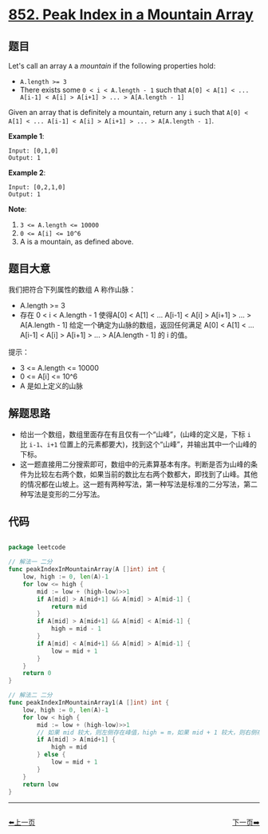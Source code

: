 # [852. Peak Index in a Mountain Array](https://leetcode.com/problems/peak-index-in-a-mountain-array/)


## 题目

Let's call an array `A` a *mountain* if the following properties hold:

- `A.length >= 3`
- There exists some `0 < i < A.length - 1` such that `A[0] < A[1] < ... A[i-1] < A[i] > A[i+1] > ... > A[A.length - 1]`

Given an array that is definitely a mountain, return any `i` such that `A[0] < A[1] < ... A[i-1] < A[i] > A[i+1] > ... > A[A.length - 1]`.

**Example 1**:

    Input: [0,1,0]
    Output: 1

**Example 2**:

    Input: [0,2,1,0]
    Output: 1

**Note**:

1. `3 <= A.length <= 10000`
2. `0 <= A[i] <= 10^6`
3. A is a mountain, as defined above.


## 题目大意

我们把符合下列属性的数组 A 称作山脉：

- A.length >= 3
- 存在 0 < i < A.length - 1 使得A[0] < A[1] < ... A[i-1] < A[i] > A[i+1] > ... > A[A.length - 1]
给定一个确定为山脉的数组，返回任何满足 A[0] < A[1] < ... A[i-1] < A[i] > A[i+1] > ... > A[A.length - 1] 的 i 的值。

提示：

- 3 <= A.length <= 10000
- 0 <= A[i] <= 10^6
- A 是如上定义的山脉
 
 

## 解题思路

- 给出一个数组，数组里面存在有且仅有一个“山峰”，(山峰的定义是，下标 `i` 比 `i-1`、`i+1` 位置上的元素都要大)，找到这个“山峰”，并输出其中一个山峰的下标。
- 这一题直接用二分搜索即可，数组中的元素算基本有序。判断是否为山峰的条件为比较左右两个数，如果当前的数比左右两个数都大，即找到了山峰。其他的情况都在山坡上。这一题有两种写法，第一种写法是标准的二分写法，第二种写法是变形的二分写法。


## 代码

```go

package leetcode

// 解法一 二分
func peakIndexInMountainArray(A []int) int {
	low, high := 0, len(A)-1
	for low <= high {
		mid := low + (high-low)>>1
		if A[mid] > A[mid+1] && A[mid] > A[mid-1] {
			return mid
		}
		if A[mid] > A[mid+1] && A[mid] < A[mid-1] {
			high = mid - 1
		}
		if A[mid] < A[mid+1] && A[mid] > A[mid-1] {
			low = mid + 1
		}
	}
	return 0
}

// 解法二 二分
func peakIndexInMountainArray1(A []int) int {
	low, high := 0, len(A)-1
	for low < high {
		mid := low + (high-low)>>1
		// 如果 mid 较大，则左侧存在峰值，high = m，如果 mid + 1 较大，则右侧存在峰值，low = mid + 1
		if A[mid] > A[mid+1] {
			high = mid
		} else {
			low = mid + 1
		}
	}
	return low
}

```


----------------------------------------------
<div style="display: flex;justify-content: space-between;align-items: center;">
<p><a href="https://books.halfrost.com/leetcode/ChapterFour/0851.Loud-and-Rich/">⬅️上一页</a></p>
<p><a href="https://books.halfrost.com/leetcode/ChapterFour/0853.Car-Fleet/">下一页➡️</a></p>
</div>
